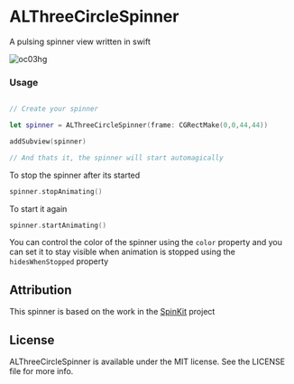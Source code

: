 # ALThreeCircleSpinner
A pulsing spinner view written in swift

![oc03hg](https://cloud.githubusercontent.com/assets/6511079/12443890/20c350ec-bf10-11e5-8baa-1a7c56a402d4.gif)

### Usage

```swift

// Create your spinner

let spinner = ALThreeCircleSpinner(frame: CGRectMake(0,0,44,44))

addSubview(spinner)

// And thats it, the spinner will start automagically

```

To stop the spinner after its started

```swift
spinner.stopAnimating()
```

To start it again

```swift
spinner.startAnimating()
```

You can control the color of the spinner using the `color` property and you can set it to stay visible when animation is stopped using the `hidesWhenStopped` property

## Attribution
This spinner is based on the work in the [SpinKit](https://github.com/raymondjavaxx/SpinKit-ObjC) project 


## License
ALThreeCircleSpinner is available under the MIT license. See the LICENSE file for more info.
